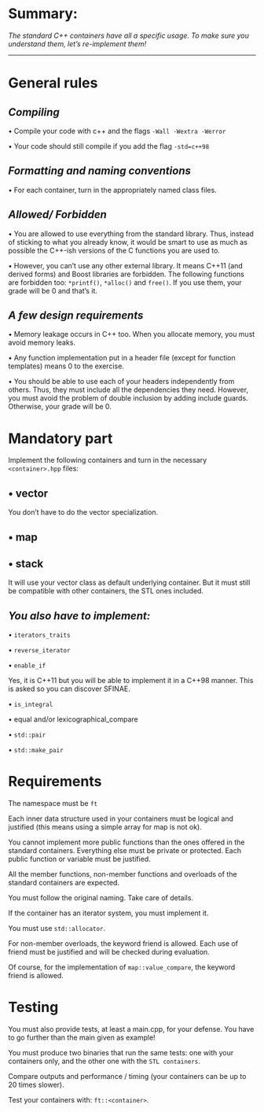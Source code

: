# **Summary:**
_The standard C++ containers have all a specific usage.
To make sure you understand them, let’s re-implement them!_
***

# **General rules**

## _Compiling_

• Compile your code with c++ and the flags `-Wall -Wextra -Werror`

• Your code should still compile if you add the flag `-std=c++98`

## _Formatting and naming conventions_

• For each container, turn in the appropriately named class files.

## _Allowed/ Forbidden_

• You are allowed to use everything from the standard library. Thus, instead of
sticking to what you already know, it would be smart to use as much as possible
the C++-ish versions of the C functions you are used to.

• However, you can’t use any other external library. It means C++11 (and derived
forms) and Boost libraries are forbidden. The following functions are forbidden
too: `*printf()`, `*alloc()` and `free()`. If you use them, your grade will be 0 and
that’s it.

## _A few design requirements_

• Memory leakage occurs in C++ too. When you allocate memory, you must avoid
memory leaks.

• Any function implementation put in a header file (except for function templates)
means 0 to the exercise.

• You should be able to use each of your headers independently from others. Thus,
they must include all the dependencies they need. However, you must avoid the
problem of double inclusion by adding include guards. Otherwise, your grade will
be 0.

# **Mandatory part**
Implement the following containers and turn in the necessary `<container>.hpp` files:

## • vector
You don’t have to do the vector<bool> specialization.

## • map
## • stack
It will use your vector class as default underlying container. But it must still be
compatible with other containers, the STL ones included.

## _You also have to implement:_
• `iterators_traits`

• `reverse_iterator`

• `enable_if`

Yes, it is C++11 but you will be able to implement it in a C++98 manner. This is asked so you can discover SFINAE.

• `is_integral`

• equal and/or lexicographical_compare

• `std::pair`

• `std::make_pair`

# **Requirements**

The namespace must be `ft`

Each inner data structure used in your containers must be logical and justified (this
means using a simple array for map is not ok).

You cannot implement more public functions than the ones offered in the standard
containers. Everything else must be private or protected. Each public function or
variable must be justified.

All the member functions, non-member functions and overloads of the standard
containers are expected.

You must follow the original naming. Take care of details.

If the container has an iterator system, you must implement it.

You must use `std::allocator`.

For non-member overloads, the keyword friend is allowed. Each use of friend must be justified and will be checked during evaluation.

Of course, for the implementation of `map::value_compare`, the keyword friend is
allowed.


# **Testing**

You must also provide tests, at least a main.cpp, for your defense. You have to go
further than the main given as example!

You must produce two binaries that run the same tests: one with your containers
only, and the other one with the `STL containers`.

Compare outputs and performance / timing (your containers can be up to 20
times slower).

Test your containers with: `ft::<container>`.
